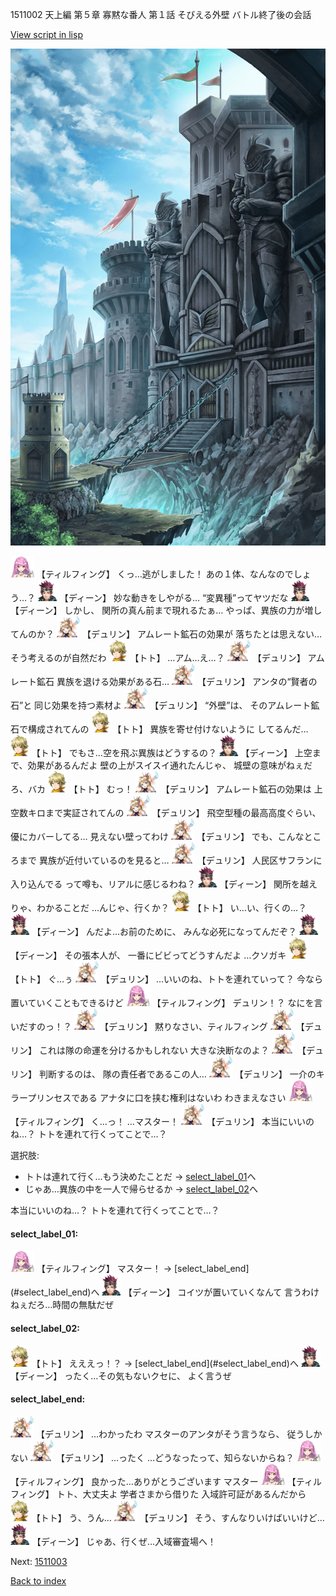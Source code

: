 1511002 天上編 第５章 寡黙な番人 第１話 そびえる外壁 バトル終了後の会話

[View script in lisp](../scripts/1511002.txt)

![005_Checkpoint.png](../images/backgrounds/005_Checkpoint.png)

<img src="../images/units/24.png" alt="24.png" height="34"/>
【ティルフィング】
くっ…逃がしました！
あの１体、なんなのでしょう…？

<img src="../images/units/6.png" alt="6.png" height="34"/>
【ディーン】
妙な動きをしやがる…
“変異種”ってヤツだな

<img src="../images/units/6.png" alt="6.png" height="34"/>
【ディーン】
しかし、
関所の真ん前まで現れるたぁ…
やっぱ、異族の力が増してんのか？

<img src="../images/units/0.png" alt="0.png" height="34"/>
【デュリン】
アムレート鉱石の効果が
落ちたとは思えない…
そう考えるのが自然だわ

<img src="../images/units/4.png" alt="4.png" height="34"/>
【トト】
…アム…え…？

<img src="../images/units/0.png" alt="0.png" height="34"/>
【デュリン】
アムレート鉱石
異族を退ける効果がある石…

<img src="../images/units/0.png" alt="0.png" height="34"/>
【デュリン】
アンタの“賢者の石”と
同じ効果を持つ素材よ

<img src="../images/units/0.png" alt="0.png" height="34"/>
【デュリン】
“外壁”は、
そのアムレート鉱石で構成されてんの

<img src="../images/units/4.png" alt="4.png" height="34"/>
【トト】
異族を寄せ付けないように
してるんだ…

<img src="../images/units/4.png" alt="4.png" height="34"/>
【トト】
でもさ…空を飛ぶ異族はどうするの？

<img src="../images/units/6.png" alt="6.png" height="34"/>
【ディーン】
上空まで、効果があるんだよ
壁の上がスイスイ通れたんじゃ、
城壁の意味がねぇだろ、バカ

<img src="../images/units/4.png" alt="4.png" height="34"/>
【トト】
むっ！

<img src="../images/units/0.png" alt="0.png" height="34"/>
【デュリン】
アムレート鉱石の効果は
上空数キロまで実証されてんの

<img src="../images/units/0.png" alt="0.png" height="34"/>
【デュリン】
飛空型種の最高高度ぐらい、
優にカバーしてる…
見えない壁ってわけ

<img src="../images/units/0.png" alt="0.png" height="34"/>
【デュリン】
でも、こんなところまで
異族が近付いているのを見ると…

<img src="../images/units/0.png" alt="0.png" height="34"/>
【デュリン】
人民区サフランに入り込んでる
って噂も、リアルに感じるわね？

<img src="../images/units/6.png" alt="6.png" height="34"/>
【ディーン】
関所を越えりゃ、わかることだ
…んじゃ、行くか？

<img src="../images/units/4.png" alt="4.png" height="34"/>
【トト】
い…い、行くの…？

<img src="../images/units/6.png" alt="6.png" height="34"/>
【ディーン】
んだよ…お前のために、
みんな必死になってんだぞ？

<img src="../images/units/6.png" alt="6.png" height="34"/>
【ディーン】
その張本人が、
一番にビビってどうすんだよ
…クソガキ

<img src="../images/units/4.png" alt="4.png" height="34"/>
【トト】
ぐ…ぅ

<img src="../images/units/0.png" alt="0.png" height="34"/>
【デュリン】
…いいのね、トトを連れていって？
今なら置いていくこともできるけど

<img src="../images/units/24.png" alt="24.png" height="34"/>
【ティルフィング】
デュリン！？
なにを言いだすのっ！？

<img src="../images/units/0.png" alt="0.png" height="34"/>
【デュリン】
黙りなさい、ティルフィング

<img src="../images/units/0.png" alt="0.png" height="34"/>
【デュリン】
これは隊の命運を分けるかもしれない
大きな決断なのよ？

<img src="../images/units/0.png" alt="0.png" height="34"/>
【デュリン】
判断するのは、
隊の責任者であるこの人…

<img src="../images/units/0.png" alt="0.png" height="34"/>
【デュリン】
一介のキラープリンセスである
アナタに口を挟む権利はないわ
わきまえなさい

<img src="../images/units/24.png" alt="24.png" height="34"/>
【ティルフィング】
く…っ！
…マスター！

<img src="../images/units/0.png" alt="0.png" height="34"/>
【デュリン】
本当にいいのね…？
トトを連れて行くってことで…？

選択肢:
- トトは連れて行く…もう決めたことだ → [select_label_01](#select_label_01)へ
- じゃあ…異族の中を一人で帰らせるか → [select_label_02](#select_label_02)へ

本当にいいのね…？
トトを連れて行くってことで…？

#### select_label_01:

<img src="../images/units/24.png" alt="24.png" height="34"/>
【ティルフィング】
マスター！
 → [select_label_end](#select_label_end)へ

<img src="../images/units/6.png" alt="6.png" height="34"/>
【ディーン】
コイツが置いていくなんて
言うわけねぇだろ…時間の無駄だぜ

#### select_label_02:

<img src="../images/units/4.png" alt="4.png" height="34"/>
【トト】
えええっ！？
 → [select_label_end](#select_label_end)へ

<img src="../images/units/6.png" alt="6.png" height="34"/>
【ディーン】
ったく…その気もないクセに、
よく言うぜ

#### select_label_end:

<img src="../images/units/0.png" alt="0.png" height="34"/>
【デュリン】
…わかったわ
マスターのアンタがそう言うなら、
従うしかない

<img src="../images/units/0.png" alt="0.png" height="34"/>
【デュリン】
…ったく
…どうなったって、知らないからね？

<img src="../images/units/24.png" alt="24.png" height="34"/>
【ティルフィング】
良かった…ありがとうございます
マスター

<img src="../images/units/24.png" alt="24.png" height="34"/>
【ティルフィング】
トト、大丈夫よ
学者さまから借りた
入域許可証があるんだから

<img src="../images/units/4.png" alt="4.png" height="34"/>
【トト】
う、うん…

<img src="../images/units/0.png" alt="0.png" height="34"/>
【デュリン】
そう、すんなりいけばいいけど…

<img src="../images/units/6.png" alt="6.png" height="34"/>
【ディーン】
じゃあ、行くぜ…入域審査場へ！

Next: [1511003](1511003.md)

[Back to index](index.md)
